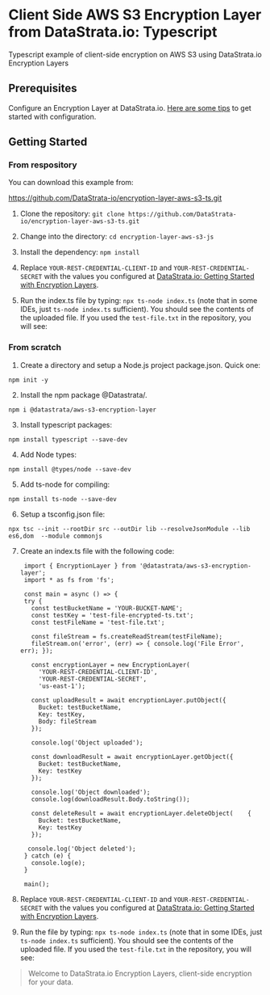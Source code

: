 # Client Side AWS S3 Encryption Layer from DataStrata.io: Typescript
Typescript example of client-side encryption on AWS S3 using DataStrata.io Encryption Layers

## Prerequisites

Configure an Encryption Layer at DataStrata.io. [Here are some tips](https://datastrata.io/encryption-layer-overview-and-getting-started/) to get started with configuration.

## Getting Started

### From respository

You can download this example from:

https://github.com/DataStrata-io/encryption-layer-aws-s3-ts.git

1. Clone the repository: `git clone https://github.com/DataStrata-io/encryption-layer-aws-s3-ts.git`

2. Change into the directory: `cd encryption-layer-aws-s3-js`

3. Install the dependency: `npm install`

4. Replace `YOUR-REST-CREDENTIAL-CLIENT-ID` and `YOUR-REST-CREDENTIAL-SECRET` with the values you configured at [DataStrata.io: Getting Started with Encryption Layers](https://datastrata.io/encryption-layer-overview-and-getting-started/).

5. Run the index.ts file by typing: `npx ts-node index.ts` (note that in some IDEs, just `ts-node index.ts` sufficient). You should see the contents of the uploaded file. If you used the `test-file.txt` in the repository, you will see:

### From scratch

1. Create a directory and setup a Node.js project package.json. Quick one:

`npm init -y`

2. Install the npm package @Datastrata/.

`npm i @datastrata/aws-s3-encryption-layer`

3. Install typescript packages:

`npm install typescript --save-dev`

4. Add Node types:

`npm install @types/node --save-dev`

5. Add ts-node for compiling:

`npm install ts-node --save-dev`

6. Setup a tsconfig.json file:

`npx tsc --init --rootDir src --outDir lib --resolveJsonModule --lib es6,dom  --module commonjs`

7. Create an index.ts file with the following code:

        import { EncryptionLayer } from '@datastrata/aws-s3-encryption-layer';
        import * as fs from 'fs';
         
        const main = async () => {
        try {
          const testBucketName = 'YOUR-BUCKET-NAME';
          const testKey = 'test-file-encrypted-ts.txt';
          const testFileName = 'test-file.txt';

          const fileStream = fs.createReadStream(testFileName);
          fileStream.on('error', (err) => { console.log('File Error', err); });

          const encryptionLayer = new EncryptionLayer(
            'YOUR-REST-CREDENTIAL-CLIENT-ID',
            'YOUR-REST-CREDENTIAL-SECRET',
            'us-east-1');

          const uploadResult = await encryptionLayer.putObject({
            Bucket: testBucketName,
            Key: testKey,
            Body: fileStream
          });

          console.log('Object uploaded');

          const downloadResult = await encryptionLayer.getObject({
            Bucket: testBucketName,
            Key: testKey
          });

          console.log('Object downloaded');
          console.log(downloadResult.Body.toString());

          const deleteResult = await encryptionLayer.deleteObject(    {
            Bucket: testBucketName,
            Key: testKey
          });

         console.log('Object deleted');
        } catch (e) {
          console.log(e);
        }

        main();


8. Replace `YOUR-REST-CREDENTIAL-CLIENT-ID` and `YOUR-REST-CREDENTIAL-SECRET` with the values you configured at [DataStrata.io: Getting Started with Encryption Layers](https://datastrata.io/encryption-layer-overview-and-getting-started/).


9. Run the file by typing: `npx ts-node index.ts` (note that in some IDEs, just `ts-node index.ts` sufficient). You should see the contents of the uploaded file. If you used the `test-file.txt` in the repository, you will see:

> Welcome to DataStrata.io Encryption Layers, client-side encryption for your data.


